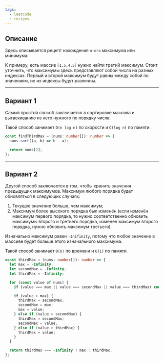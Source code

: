 ```yaml
---
tags:
  - leetcode
  - recipes
---
```

## Описание

Здесь описывается рецепт нахождения `n-ого` максимума или минимума. 

К примеру, есть массив `[1,5,4,5]` нужно найти третий максимум. Стоит уточнить, что максимумы здесь представляют собой числа на разных индексах. Первый и второй максимум будут равны между собой по значениям, но их индексы будут различны.

---
## Вариант 1

Самый простой способ заключается в сортировке массива и вытаскиванию из него нужного по порядку числа.

Такой способ занимает `O(n log n)` по скорости и `O(log n)` по памяти.

```typescript
const findThirdMax = (nums: number[]): number => {
  nums.sort((a, b) => b - a);

  return nums[2];
};
```

---
## Вариант 2

Другой способ заключается в том, чтобы хранить значения предыдущих максимумов. Максимум любого порядка будет обновляться в следующих случаях:

1. Текущее значение больше, чем максимум;
2. Максимум более высокого порядка был изменён (если изменён максимум первого порядка, то нужно соответственно обновить максимумы второго и третьего порядка, изменён максимум второго порядка, нужно обновить максимум третьего).

Изначально максимум равен `-Inifinity`, потому что любое значение в массиве будет больше этого изначального максимума.

Такой способ занимает `O(n)` по времени и `O(1)` по памяти.

```typescript
const thirdMax = (nums: number[]): number => {
  let max = -Infinity;
  let secondMax = -Infinity;
  let thirdMax = -Infinity;

  for (const value of nums) {
    if (value === max || value === secondMax || value === thirdMax) continue;

    if (value > max) {
      thirdMax = secondMax;
      secondMax = max;
      max = value;
    } else if (value > secondMax) {
      thirdMax = secondMax;
      secondMax = value;
    } else if (value > thirdMax) {
      thirdMax = value;
    }
  }

  return thirdMax === -Infinity ? max : thirdMax;
};
```